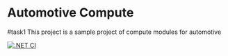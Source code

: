 # Automotive Compute
#task1
This project is a sample project of compute modules for automotive


[![.NET CI](https://github.com/automotivelabs/ComputeModule/actions/workflows/dotnet.yml/badge.svg)](https://github.com/automotivelabs/ComputeModule/actions/workflows/dotnet.yml)
